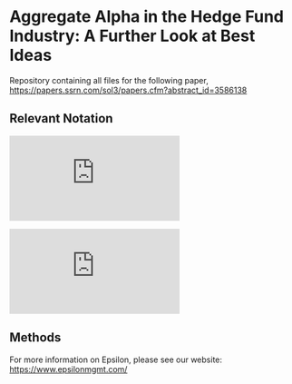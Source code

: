 # Aggregate Alpha in the Hedge Fund Industry: A Further Look at Best Ideas 
Repository containing all files for the following paper, https://papers.ssrn.com/sol3/papers.cfm?abstract_id=3586138

## Relevant Notation

![SO](http://www.sciweavers.org/tex2img.php?eq=N_k%3A%3D%20%5Cbig%5C%20%5Chbox%20Shares%20Outstanding%20for%20Stock%20k%20%5Cbig%5C&bc=White&fc=Black&im=jpg&fs=12&ff=arev&edit=0)

![Price](http://www.sciweavers.org/tex2img.php?eq=S_k%3A%3D%20%5Cbig%5C%20%5Chbox%20Price%20for%20Stock%20k%20%5Cbig%5C&bc=White&fc=Black&im=jpg&fs=12&ff=arev&edit=0)

## Methods
For more information on Epsilon, please see our website: https://www.epsilonmgmt.com/
